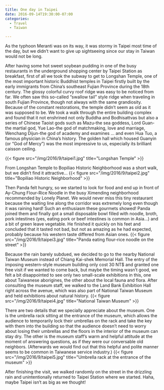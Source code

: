```yaml
---
title: One day in Taipei
date: 2016-09-14T19:30:00-07:00
categories:
  - Travel
  - Taiwan

---
```


As the typhoon Meranti was on its way, it was stormy in Taipei most time of the day, but we didn’t want to give up sightseeing since our stay in Taiwan would not be long.

After having some hot sweet soybean pudding in one of the busy restaurants in the underground shopping center by Taipei Station as breakfast, first of all we took the subway to get to Longshan Temple, one of the most important historic Buddhist temples in Taipei firstly built by the early immigrants from China’s southeast Fujian Province during the 18th century. The glossy colorful curvy roof ridge was easy to be noticed from far. We often saw this so-called “swallow tail” style ridge when traveling in south Fujian Province, though not always with the same grandiosity. Because of the constant restorations, the temple didn’t seem as old as it was supposed to be. We took a walk through the entire building complex and found that it not enshrined not only Buddha and Bodhisattvas but also a series of Chinese Taoist gods such as Mazu-the sea goddess, Lord Guan-the martial god, Yue Lao-the god of matchmaking, love and marriage, Wenchang Dijun-the god of academy and examines … and even Hua Tuo, a famous physician in China’s history.  The golden hall which housed Guanyin (or “God of Mercy”) was the most impressive to us, especially its brilliant caisson ceiling.

{{< figure src="/img/2016/9/taipei1.jpg" title="Longshan Temple" >}}

<!--more-->

From Longshan Temple to Bopiliao Historic Neighborhood was a short walk, but we didn’t find it attractive…
{{< figure src="/img/2016/9/taipei2.jpg" title="Bopiliao Historic Neighborhood" >}}

Then Panda felt hungry, so we started to look for food and end up in front of Ay-Chung Flour-Rice Noodle in the busy Ximending neighborhood recommended by Lonely Planet. We would never miss this tiny restaurant because the waiting line along the corridor was extremely long even though it was raining hard! Such an enthusiasm these gourmets showed! Panda joined them and finally got a small disposable bowl filled with noodle, broth, pork intestines (yes, eating pork or beef intestines is common in Asia…) and a bit of green leave vegetable. He finished it quickly on his feet and concluded that it tasted not bad, but not as amazing as he had expected, probably because his western taste differed from Asian ones.
{{< figure src="/img/2016/9/taipei3.jpg" title="Panda eating flour-rice noodle on the street" >}}

Because the rain barely subdued, we decided to go to the nearby National Taiwan Museum instead of Chiang Kai-shek Memorial Hall. The entry of the imposing western-style museum building only cost 30 NT$ and granted one free visit if we wanted to come back, but maybe the timing wasn’t good, we felt a bit disappointed to see only two small-scale exhibitions in this, one about Taiwanese aborigines, the other about the local fauna and flora. After consulting the museum staff, we walked to the Land Bank Exhibition Hall right across the avenue, which was also part of National Taiwan Museum and held exhibitions about natural history.
{{< figure src="/img/2016/9/taipei4.jpg" title="National Taiwan Museum" >}}

There are two details that we specially appreciate about the museum. One is the umbrella rack sitting at the entrance of the museum, which allows the audience to temporarily lock their umbrellas on the rack and take the key with them into the building so that the audience doesn’t need to worry about losing their umbrellas and the floors in the interior of the museum can stay dry. The other is the museum staff’s warm and helpful attitude at the moment of answering questions, as if they were our conversable old neighbors. (Afterwards we would find out that this helpful and polite manner seems to be common in Taiwanese service industry.)
{{< figure src="/img/2016/9/taipei5.jpg" title="Umbrella rack at the entrance of the museum" >}}

After finishing the visit, we walked randomly on the street in the drizzling rain and unintentionally returned to Taipei Station where we started.  Haha, maybe Taipei isn’t as big as we thought!
